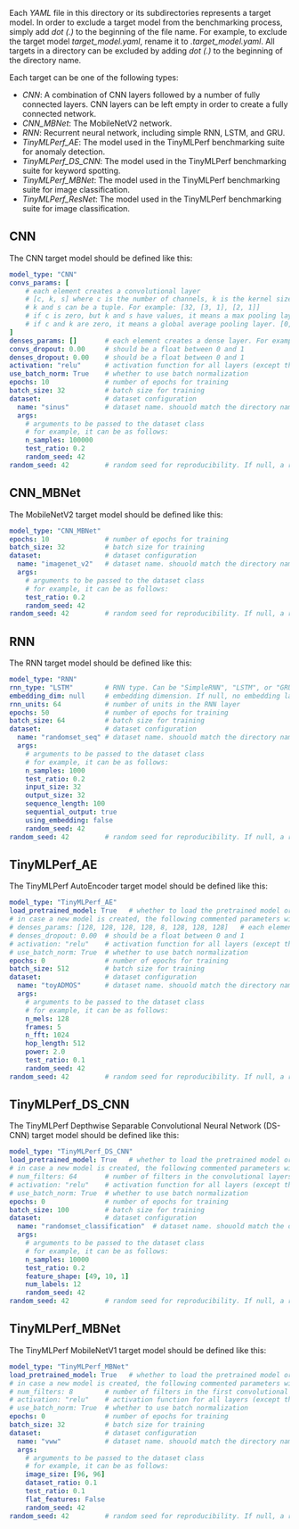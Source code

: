 Each *YAML* file in this directory or its subdirectories represents a target model. In order to exclude a target model from the benchmarking process, simply add *dot (.)* to the beginning of the file name. For example, to exclude the target model *target_model.yaml*, rename it to *.target_model.yaml*. All targets in a directory can be excluded by adding *dot (.)* to the beginning of the directory name.

Each target can be one of the following types:
- *CNN*: A combination of CNN layers followed by a number of fully connected layers. CNN layers can be left empty in order to create a fully connected network.
- *CNN_MBNet*: The MobileNetV2 network.
- *RNN*: Recurrent neural network, including simple RNN, LSTM, and GRU.
- *TinyMLPerf_AE*: The model used in the TinyMLPerf benchmarking suite for anomaly detection.
- *TinyMLPerf_DS_CNN*: The model used in the TinyMLPerf benchmarking suite for keyword spotting.
- *TinyMLPerf_MBNet*: The model used in the TinyMLPerf benchmarking suite for image classification.
- *TinyMLPerf_ResNet*: The model used in the TinyMLPerf benchmarking suite for image classification.

## CNN
The CNN target model should be defined like this:
```yaml
model_type: "CNN"
convs_params: [
    # each element creates a convolutional layer
    # [c, k, s] where c is the number of channels, k is the kernel size, and s is the stride. For example: [32, 3, 1]
    # k and s can be a tuple. For example: [32, [3, 1], [2, 1]]
    # if c is zero, but k and s have values, it means a max pooling layer. [0, 2, 2]
    # if c and k are zero, it means a global average pooling layer. [0, 0, 0]
]
denses_params: []       # each element creates a dense layer. For example: [128, 64] creates two dense layers with 128 and 64 units.
convs_dropout: 0.00     # should be a float between 0 and 1
denses_dropout: 0.00    # should be a float between 0 and 1
activation: "relu"      # activation function for all layers (except the output layer)
use_batch_norm: True    # whether to use batch normalization
epochs: 10              # number of epochs for training
batch_size: 32          # batch size for training
dataset:                # dataset configuration
  name: "sinus"         # dataset name. shouold match the directory name of the dataset in the datasets directory
  args:
    # arguments to be passed to the dataset class
    # for example, it can be as follows:
    n_samples: 100000
    test_ratio: 0.2
    random_seed: 42
random_seed: 42         # random seed for reproducibility. If null, a random seed will be used
```

## CNN_MBNet
The MobileNetV2 target model should be defined like this:
```yaml
model_type: "CNN_MBNet"
epochs: 10              # number of epochs for training
batch_size: 32          # batch size for training
dataset:                # dataset configuration
  name: "imagenet_v2"   # dataset name. shouold match the directory name of the dataset in the datasets directory
  args:
    # arguments to be passed to the dataset class
    # for example, it can be as follows:
    test_ratio: 0.2
    random_seed: 42
random_seed: 42         # random seed for reproducibility. If null, a random seed will be used
```

## RNN
The RNN target model should be defined like this:
```yaml
model_type: "RNN"
rnn_type: "LSTM"        # RNN type. Can be "SimpleRNN", "LSTM", or "GRU"
embedding_dim: null     # embedding dimension. If null, no embedding layer will be used
rnn_units: 64           # number of units in the RNN layer
epochs: 50              # number of epochs for training
batch_size: 64          # batch size for training
dataset:                # dataset configuration
  name: "randomset_seq" # dataset name. shouold match the directory name of the dataset in the datasets directory
  args:
    # arguments to be passed to the dataset class
    # for example, it can be as follows:
    n_samples: 1000
    test_ratio: 0.2
    input_size: 32
    output_size: 32
    sequence_length: 100
    sequential_output: true
    using_embedding: false
    random_seed: 42
random_seed: 42         # random seed for reproducibility. If null, a random seed will be used
```

## TinyMLPerf_AE
The TinyMLPerf AutoEncoder target model should be defined like this:
```yaml
model_type: "TinyMLPerf_AE"
load_pretrained_model: True   # whether to load the pretrained model or create a new one
# in case a new model is created, the following commented parameters will be used
# denses_params: [128, 128, 128, 128, 8, 128, 128, 128]   # each element creates a dense layer
# denses_dropout: 0.00  # should be a float between 0 and 1
# activation: "relu"    # activation function for all layers (except the output layer)
# use_batch_norm: True  # whether to use batch normalization
epochs: 0               # number of epochs for training
batch_size: 512         # batch size for training
dataset:                # dataset configuration
  name: "toyADMOS"      # dataset name. shouold match the directory name of the dataset in the datasets directory
  args:
    # arguments to be passed to the dataset class
    # for example, it can be as follows:
    n_mels: 128
    frames: 5
    n_fft: 1024
    hop_length: 512
    power: 2.0
    test_ratio: 0.1
    random_seed: 42
random_seed: 42         # random seed for reproducibility. If null, a random seed will be used
```

## TinyMLPerf_DS_CNN
The TinyMLPerf Depthwise Separable Convolutional Neural Network (DS-CNN) target model should be defined like this:
```yaml
model_type: "TinyMLPerf_DS_CNN"
load_pretrained_model: True   # whether to load the pretrained model or create a new one
# in case a new model is created, the following commented parameters will be used
# num_filters: 64       # number of filters in the convolutional layers
# activation: "relu"    # activation function for all layers (except the output layer)
# use_batch_norm: True  # whether to use batch normalization
epochs: 0               # number of epochs for training
batch_size: 100         # batch size for training
dataset:                # dataset configuration
  name: "randomset_classification"  # dataset name. shouold match the directory name of the dataset in the datasets directory
  args:
    # arguments to be passed to the dataset class
    # for example, it can be as follows:
    n_samples: 10000
    test_ratio: 0.2
    feature_shape: [49, 10, 1]
    num_labels: 12
    random_seed: 42
random_seed: 42         # random seed for reproducibility. If null, a random seed will be used
```

## TinyMLPerf_MBNet
The TinyMLPerf MobileNetV1 target model should be defined like this:
```yaml
model_type: "TinyMLPerf_MBNet"
load_pretrained_model: True   # whether to load the pretrained model or create a new one
# in case a new model is created, the following commented parameters will be used
# num_filters: 8        # number of filters in the first convolutional layer
# activation: "relu"    # activation function for all layers (except the output layer)
# use_batch_norm: True  # whether to use batch normalization
epochs: 0               # number of epochs for training
batch_size: 32          # batch size for training
dataset:                # dataset configuration
  name: "vww"           # dataset name. shouold match the directory name of the dataset in the datasets directory
  args:
    # arguments to be passed to the dataset class
    # for example, it can be as follows:
    image_size: [96, 96]
    dataset_ratio: 0.1
    test_ratio: 0.1
    flat_features: False
    random_seed: 42
random_seed: 42         # random seed for reproducibility. If null, a random seed will be used
```
